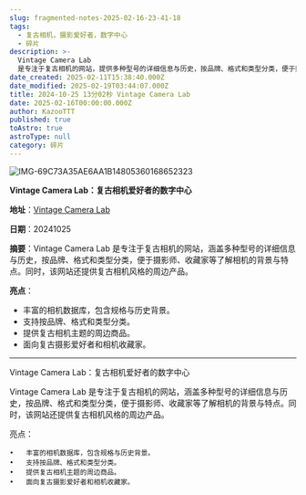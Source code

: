 ```yaml
---
slug: fragmented-notes-2025-02-16-23-41-18
tags:
  - 复古相机，摄影爱好者，数字中心
  - 碎片
description: >-
  Vintage Camera Lab
  是专注于复古相机的网站，提供多种型号的详细信息与历史，按品牌、格式和类型分类，便于摄影师、收藏家了解相机的背景与特点。此外，该网站还提供复古相机风格的周边商品。
date_created: 2025-02-11T15:38:40.000Z
date_modified: 2025-02-19T03:44:07.000Z
title: 2024-10-25 13分02秒 Vintage Camera Lab
date: 2025-02-16T00:00:00.000Z
author: KazooTTT
published: true
toAstro: true
astroType: null
category: 碎片
---
```


![IMG-69C73A35AE6AA1B14805360168652323](/mdImages/IMG-69C73A35AE6AA1B14805360168652323.png)

**Vintage Camera Lab：复古相机爱好者的数字中心**

**地址**：[Vintage Camera Lab](<https://vintagecameralab.com/>)

**日期**：20241025

**摘要**：Vintage Camera Lab 是专注于复古相机的网站，涵盖多种型号的详细信息与历史，按品牌、格式和类型分类，便于摄影师、收藏家等了解相机的背景与特点。同时，该网站还提供复古相机风格的周边产品。

**亮点**：

- 丰富的相机数据库，包含规格与历史背景。
- 支持按品牌、格式和类型分类。
- 提供复古相机主题的周边商品。
- 面向复古摄影爱好者和相机收藏家。

---

Vintage Camera Lab：复古相机爱好者的数字中心

Vintage Camera Lab 是专注于复古相机的网站，涵盖多种型号的详细信息与历史，按品牌、格式和类型分类，便于摄影师、收藏家等了解相机的背景与特点。同时，该网站还提供复古相机风格的周边产品。

亮点：

	•	丰富的相机数据库，包含规格与历史背景。
	•	支持按品牌、格式和类型分类。
	•	提供复古相机主题的周边商品。
	•	面向复古摄影爱好者和相机收藏家。
